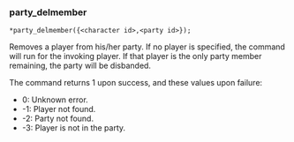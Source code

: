 ### party_delmember
```
*party_delmember({<character id>,<party id>});
```

Removes a player from his/her party. If no player is specified, the command
will run for the invoking player. If that player is the only party member
remaining, the party will be disbanded.

The command returns 1 upon success, and these values upon failure:
*  0: Unknown error.
* -1: Player not found.
* -2: Party not found.
* -3: Player is not in the party.
